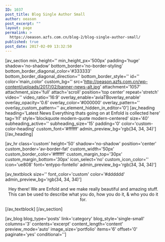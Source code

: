 ```yaml
---
ID: 1037
post_title: Blog Single Author Small
author: oeason
post_excerpt: ""
layout: page
permalink: >
  https://oeason.azfs.com.cn/blog-2/blog-single-author-small/
published: true
post_date: 2017-02-09 13:32:50
---
```

[av_section min_height='' min_height_px='500px' padding='huge' shadow='no-shadow' bottom_border='no-border-styling' bottom_border_diagonal_color='#333333' bottom_border_diagonal_direction='' bottom_border_style='' id='' color='main_color' custom_bg='' src='http://oeason.azfs.com.cn/wp-content/uploads/2017/02/banner-news-alt.jpg' attachment='1057' attachment_size='full' attach='scroll' position='top center' repeat='stretch' video='' video_ratio='16:9' overlay_enable='aviaTBoverlay_enable' overlay_opacity='0.6' overlay_color='#000000' overlay_pattern='' overlay_custom_pattern='' av_element_hidden_in_editor='0']
[av_heading heading='Latest News
Everything thats going on at Enfold is collected here' tag='h1' style='blockquote modern-quote modern-centered' size='40' subheading_active='' subheading_size='15' padding='0' color='custom-color-heading' custom_font='#ffffff' admin_preview_bg='rgb(34, 34, 34)'][/av_heading]

[av_hr class='custom' height='50' shadow='no-shadow' position='center' custom_border='av-border-fat' custom_width='50px' custom_border_color='#ffffff' custom_margin_top='30px' custom_margin_bottom='30px' icon_select='no' custom_icon_color='' icon='ue808' font='entypo-fontello' admin_preview_bg='rgb(34, 34, 34)']

[av_textblock size='' font_color='custom' color='#dddddd' admin_preview_bg='rgb(34, 34, 34)']
<p style="text-align: center;">Hey there! We are Enfold and we make really beautiful and amazing stuff.
This can be used to describe what you do, how you do it, &amp; who you do it for.</p>
[/av_textblock]
[/av_section]

[av_blog blog_type='posts' link='category' blog_style='single-small' columns='3' contents='excerpt' content_length='content' preview_mode='auto' image_size='portfolio' items='6' offset='0' paginate='yes' conditional='']